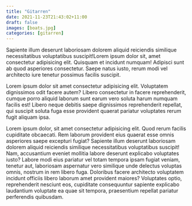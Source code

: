 ```yaml
---
title: "Gitarren"
date: 2021-11-23T21:43:02+11:00
draft: false
images: [boats.jpg]
categories: [gitarren]
---
```

Sapiente illum deserunt laboriosam dolorem aliquid reiciendis similique necessitatibus voluptatibus suscipit!Lorem ipsum dolor sit, amet consectetur adipisicing elit. Quisquam et incidunt numquam! Adipisci sunt ab quod asperiores consectetur. Saepe natus iusto, rerum modi vel architecto iure tenetur possimus facilis suscipit.
<!--more-->
Lorem ipsum dolor sit amet consectetur adipisicing elit. Voluptatem dignissimos odit facere autem? Libero consectetur in facere reprehenderit, cumque porro aliquid laborum sunt earum vero soluta harum numquam facilis est! Libero neque debitis saepe dignissimos reprehenderit repellat, qui suscipit soluta fuga esse provident quaerat pariatur voluptates rerum fugit aliquam ipsa.

Lorem ipsum dolor, sit amet consectetur adipisicing elit. Quod rerum facilis cupiditate obcaecati. Rem laborum provident eius quaerat esse omnis asperiores saepe excepturi fugiat? Sapiente illum deserunt laboriosam dolorem aliquid reiciendis similique necessitatibus voluptatibus suscipit! Nam, accusantium eveniet mollitia labore deserunt explicabo voluptates iusto? Labore modi eius pariatur vel totam tempora ipsam fugiat veniam, tenetur aut, laboriosam aspernatur vero similique unde delectus voluptas omnis, nostrum in rem libero fuga. Doloribus facere architecto voluptatem incidunt officiis libero laborum amet provident maiores? Voluptates optio, reprehenderit nesciunt eos, cupiditate consequuntur sapiente explicabo laudantium voluptate ea quae sit tempora, praesentium repellat pariatur perferendis quibusdam.
